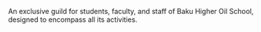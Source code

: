 An exclusive guild for students, faculty, and staff of Baku Higher Oil School, designed to encompass all its activities.
